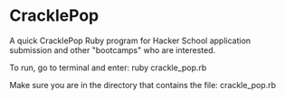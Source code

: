 CracklePop
==========

A quick CracklePop Ruby program for Hacker School application submission and other "bootcamps" who are interested.

To run, go to terminal and enter: ruby crackle_pop.rb

Make sure you are in the directory that contains the file: crackle_pop.rb


